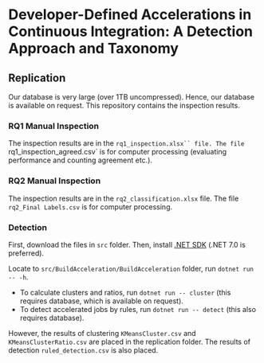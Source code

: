 # Developer-Defined Accelerations in Continuous Integration: A Detection Approach and Taxonomy
## Replication
Our database is very large (over 1TB uncompressed). Hence, our database is available on request. This repository contains the inspection results.

### RQ1 Manual Inspection
The inspection results are in the `rq1_inspection.xlsx`` file. The file `rq1_inspection_agreed.csv` is for computer processing (evaluating performance and counting agreement etc.).

### RQ2 Manual Inspection
The inspection results are in the `rq2_classification.xlsx` file. The file `rq2_Final Labels.csv` is for computer processing.

### Detection
First, download the files in `src` folder. Then, install [.NET SDK](https://dotnet.microsoft.com/en-us/download) (.NET 7.0 is preferred).

Locate to `src/BuildAcceleration/BuildAcceleration` folder, run `dotnet run -- -h`.

- To calculate clusters and ratios, run `dotnet run -- cluster` (this requires database, which is available on request).
- To detect accelerated jobs by rules, run `dotnet run -- detect` (this also requires database).

However, the results of clustering `KMeansCluster.csv` and `KMeansClusterRatio.csv` are placed in the replication folder. The results of detection `ruled_detection.csv` is also placed.